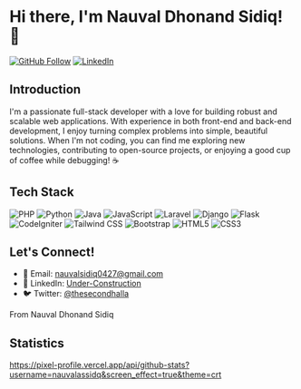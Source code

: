 # Hi there, I'm Nauval Dhonand Sidiq! 👋

[![GitHub Follow](https://img.shields.io/github/followers/nauvalassidq?label=Follow&style=social)](https://github.com/NauvalAssidq)
[![LinkedIn](https://img.shields.io/badge/LinkedIn-0077B5?style=flat&logo=linkedin&logoColor=white)](your-linkedin-url)


## Introduction  
I'm a passionate full-stack developer with a love for building robust and scalable web applications. With experience in both front-end and back-end development, I enjoy turning complex problems into simple, beautiful solutions. When I'm not coding, you can find me exploring new technologies, contributing to open-source projects, or enjoying a good cup of coffee while debugging! ☕

## Tech Stack
![PHP](https://img.shields.io/badge/PHP-777BB4?style=for-the-badge&logo=php&logoColor=white)
![Python](https://img.shields.io/badge/Python-3776AB?style=for-the-badge&logo=python&logoColor=white)
![Java](https://img.shields.io/badge/Java-ED8B00?style=for-the-badge&logo=openjdk&logoColor=white)
![JavaScript](https://img.shields.io/badge/JavaScript-F7DF1E?style=for-the-badge&logo=javascript&logoColor=black)
![Laravel](https://img.shields.io/badge/Laravel-FF2D20?style=for-the-badge&logo=laravel&logoColor=white)
![Django](https://img.shields.io/badge/Django-092E20?style=for-the-badge&logo=django&logoColor=white)
![Flask](https://img.shields.io/badge/Flask-000000?style=for-the-badge&logo=flask&logoColor=white)
![CodeIgniter](https://img.shields.io/badge/CodeIgniter-EF4223?style=for-the-badge&logo=codeigniter&logoColor=white)
![Tailwind CSS](https://img.shields.io/badge/Tailwind_CSS-38B2AC?style=for-the-badge&logo=tailwind-css&logoColor=white)
![Bootstrap](https://img.shields.io/badge/Bootstrap-7952B3?style=for-the-badge&logo=bootstrap&logoColor=white)
![HTML5](https://img.shields.io/badge/HTML5-E34F26?style=for-the-badge&logo=html5&logoColor=white)
![CSS3](https://img.shields.io/badge/CSS3-1572B6?style=for-the-badge&logo=css3&logoColor=white)

## Let's Connect!
- 📧 Email: [nauvalsidiq0427@gmail.com](mailto:nauvalsidiq0427@gmail.com)
- 💼 LinkedIn: [Under-Construction](your-linkedin-url)
- 🐦 Twitter: [@thesecondhalla](https://twitter.com/thesecondhalla)

From Nauval Dhonand Sidiq

## Statistics
https://pixel-profile.vercel.app/api/github-stats?username=nauvalassidq&screen_effect=true&theme=crt
